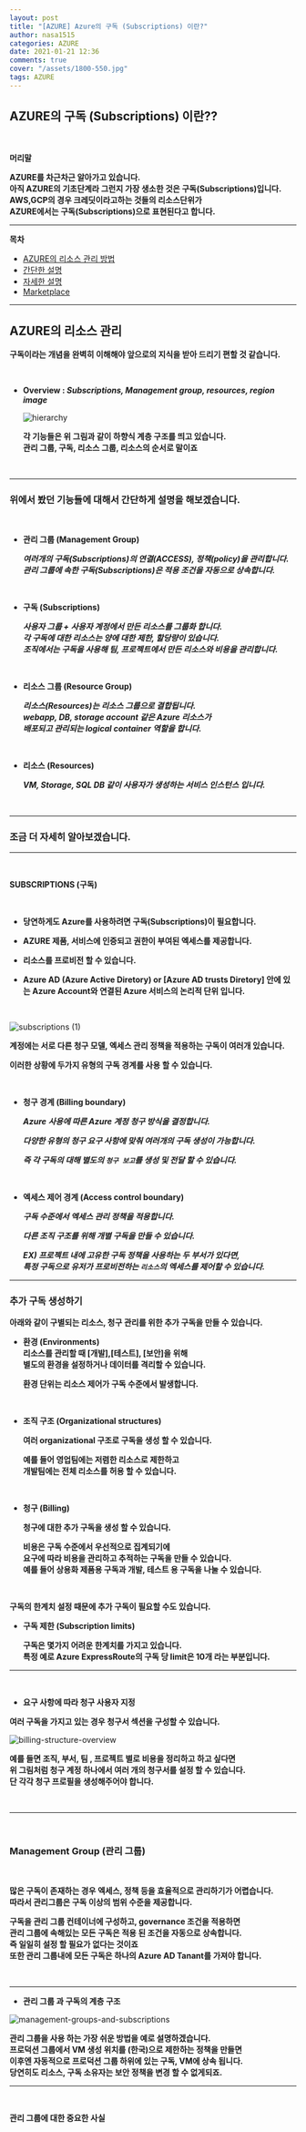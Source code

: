 ```yaml
---
layout: post
title: "[AZURE] Azure의 구독 (Subscriptions) 이란?"
author: nasa1515
categories: AZURE
date: 2021-01-21 12:36
comments: true
cover: "/assets/1800-550.jpg"
tags: AZURE
---
```




## AZURE의 구독 (Subscriptions) 이란??


<br/>

**머리말**  
 
**AZURE를 차근차근 알아가고 있습니다.**  
**아직 AZURE의 기초단계라 그런지 가장 생소한 것은 구독(Subscriptions)입니다.**  
**AWS,GCP의 경우 크레딧이라고하는 것들의 리소스단위가**  
**AZURE에서는 구독(Subscriptions)으로 표현된다고 합니다.**
 
---

**목차**

- [AZURE의 리소스 관리 방법](#a1)
- [간단한 설명](#a2)
- [자세한 설명](#a3)
- [Marketplace](#a4)



---

## **AZURE의 리소스 관리**   <a name="a1"></a>

**구독이라는 개념을 완벽히 이해해야 앞으로의 지식을 받아 드리기 편할 것 같습니다.**

<br/>

* **Overview : *Subscriptions, Management group, resources, region image***  

    ![hierarchy](https://user-images.githubusercontent.com/69498804/105148728-0da9c400-5b46-11eb-98b1-4ece69e21a3e.png)

    **각 기능들은 위 그림과 같이 하향식 계층 구조를 띄고 있습니다.**  
    **관리 그룹, 구독, 리소스 그룹, 리소스의 순서로 말이죠**  

<br/>


---

### **위에서 봤던 기능들에 대해서 간단하게 설명을 해보겠습니다.**  <a name="a2"></a>

<br/>

* **관리 그룹 (Management Group)**    

    ***여러개의 구독(Subscriptions)의 연결(ACCESS), 정책(policy)을 관리합니다.  
    관리 그룹에 속한 구독(Subscriptions)은 적용 조건을 자동으로 상속합니다.***

<br/>

* **구독 (Subscriptions)**

    ***사용자 그룹 + 사용자 계정에서 만든 리소스를 그룹화 합니다.  
    각 구독에 대한 리소스는 양에 대한 제한, 할당량이 있습니다.  
    조직에서는 구독을 사용해 팀, 프로젝트에서 만든 리소스와 비용을 관리합니다.***

<br/>

* **리소스 그룹 (Resource Group)**  

    ***리소스(Resources)는 리소스 그룹으로 결합됩니다.  
webapp, DB, storage account 같은 Azure 리소스가  
배포되고 관리되는 logical container 역할을 합니다.***

<br/>

* **리소스 (Resources)**  

    ***VM, Storage, SQL DB 같이 사용자가 생성하는 서비스 인스턴스 입니다.***

<br/>

----

### **조금 더 자세히 알아보겠습니다.** <a name="a3"></a>

---


<br/>

**SUBSCRIPTIONS (구독)**   

<br/>


* **당연하게도 Azure를 사용하려면 구독(Subscriptions)이 필요합니다.** 

* **AZURE 제품, 서비스에 인증되고 권한이 부여된 엑세스를 제공합니다.**  

* **리소스를 프로비전 할 수 있습니다.** 

* **Azure AD (Azure Active Diretory) or [Azure AD 
    trusts Diretory] 안에 있는 Azure Account와 연결된 Azure 서비스의 논리적 단위 입니다.** 

<br/>

![subscriptions (1)](https://user-images.githubusercontent.com/69498804/105281929-82d1d380-5bf0-11eb-9ad9-ddce8bf85961.png)


**계정에는 서로 다른 청구 모델, 엑세스 관리 정책을 적용하는 구독이 여러개 있습니다.**   

**이러한 상황에 두가지 유형의 구독 경계를 사용 할 수 있습니다.**

<br/>

* **청구 경계 (Billing boundary)**  

    ***Azure 사용에 따른 Azure 계정 청구 방식을 결정합니다.***  

    ***다양한 유형의 청구 요구 사항에 맞춰 여러개의 구독 생성이 가능합니다.***   

    ***즉 각 구독의 대해 별도의 ``청구 보고``를 생성 및 전달 할 수 있습니다.***  

<br/>

* **엑세스 제어 경계 (Access control boundary)**  

    ***구독 수준에서 엑세스 관리 정책을 적용합니다.***  

    ***다른 조직 구조를 위해 개별 구독을 만들 수 있습니다.***  

    ***EX) 프로젝트 내에 고유한 구독 정책을 사용하는 두 부서가 있다면,   
    특정 구독으로 유저가 프로비전하는 ``리소스``의 엑세스를 제어할 수 있습니다.***  


---

### **추가 구독 생성하기**

**아래와 같이 구별되는 리소스, 청구 관리를 위한 추가 구독을 만들 수 있습니다.**  


* **환경 (Environments)**   
    **리소스를 관리할 때 [개발],[테스트], [보안]을 위해  
    별도의 환경을 설정하거나 데이터를 격리할 수 있습니다.**   

    **환경 단위는 리소스 제어가 구독 수준에서 발생합니다.**

<br/>

* **조직 구조 (Organizational structures)**   

    **여러 organizational 구조로 구독을 생성 할 수 있습니다.**   

    **예를 들어 영업팀에는 저렴한 리소스로 제한하고  
        개발팀에는 전체 리소스를 허용 할 수 있습니다.**


<br/>

* **청구 (Billing)**  

    **청구에 대한 추가 구독을 생성 할 수 있습니다.**  

    **비용은 구독 수준에서 우선적으로 집계되기에  
    요구에 따라 비용을 관리하고 추적하는 구독을 만들 수 있습니다.**  
    **예를 들어 상용화 제품용 구독과 개발, 테스트 용 구독을 나눌 수 있습니다.**

<br/>

 **구독의 한계치 설정 때문에 추가 구독이 필요할 수도 있습니다.**


* **구독 제한 (Subscription limits)**  

    **구독은 몇가지 어려운 한계치를 가지고 있습니다.**  
    **특정 예로 Azure ExpressRoute의 구독 당 limit은 10개 라는 부분입니다.**

---

<br/>


* **요구 사항에 따라 청구 사용자 지정**  


**여러 구독을 가지고 있는 경우 청구서 섹션을 구성할 수 있습니다.**  

![billing-structure-overview](https://user-images.githubusercontent.com/69498804/105292291-2e345580-5bfc-11eb-887c-0f8ba3c1b8cf.png)


**예를 들면 조직, 부서, 팀 , 프로젝트 별로 비용을 정리하고 하고 싶다면**  
**위 그림처럼 청구 계정 하나에서 여러 개의 청구서를 설정 할 수 있습니다.**  
**단 각각 청구 프로필을 생성해주어야 합니다.**

<br/>

---

<br/>

### **Management Group (관리 그룹)**  

<br/>

**많은 구독이 존재하는 경우 엑세스, 정책 등을 효율적으로 관리하기가 어렵습니다.**  
**따라서 관리그룹은 구독 이상의 범위 수준을 제공합니다.** 

**구독을 관리 그룹 컨테이너에 구성하고, governance 조건을 적용하면**  
**관리 그룹에 속해있는 모든 구독은 적용 된 조건을 자동으로 상속합니다.**  
**즉 일일히 설정 할 필요가 없다는 것이죠**   
**또한 관리 그룹내에 모든 구독은 하나의 Azure AD Tanant를 가져야 합니다.**


<br/>

----



* **관리 그룹 과 구독의 계층 구조**

![management-groups-and-subscriptions](https://user-images.githubusercontent.com/69498804/105300356-237ac000-5bfe-11eb-9979-dd9a291f7abb.png)

**관리 그룹을 사용 하는 가장 쉬운 방법을 예로 설명하겠습니다.**  
**프로덕션 그룹에서 VM 생성 위치를 (한국)으로 제한하는 정책을 만들면**  
**이후엔 자동적으로 프로덕션 그룹 하위에 있는 구독, VM에 상속 됩니다.**  
**당연히도 리소스, 구독 소유자는 보안 정책을 변경 할 수 없게되죠.** 


----

<br/>

**관리 그룹에 대한 중요한 사실**